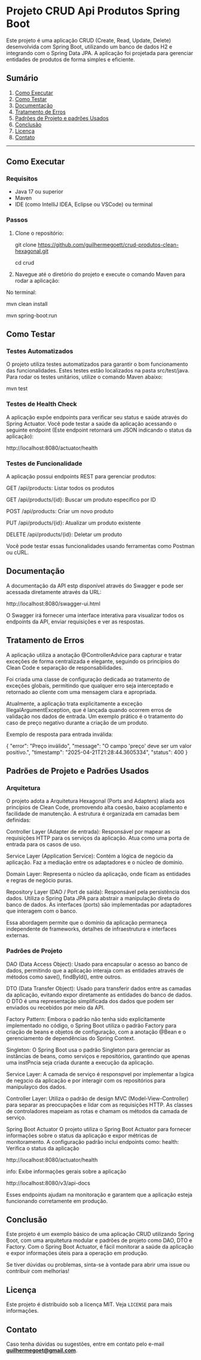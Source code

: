 # Projeto CRUD Api Produtos Spring Boot

Este projeto é uma aplicação CRUD (Create, Read, Update, Delete) desenvolvida com Spring Boot, utilizando um banco de dados H2 e integrando com o Spring Data JPA. A aplicação foi projetada para gerenciar entidades de produtos de forma simples e eficiente.

## Sumário

1. [Como Executar](#como-executar)
2. [Como Testar](#como-testar)
3. [Documentação](#documentação)
4. [Tratamento de Erros](#tratamento-de-erros)
5. [Padrões de Projeto e padrões Usados](#padrões-de-projeto-e-padrões-usados)
6. [Conclusão](#conclusão)
7. [Licença](#licença)
8. [Contato](#contato)

---------

## Como Executar

### Requisitos

- Java 17 ou superior
- Maven
- IDE (como IntelliJ IDEA, Eclipse ou VSCode) ou terminal

### Passos

1. Clone o repositório:

   git clone https://github.com/guilhermegoett/crud-produtos-clean-hexagonal.git

   cd crud

2. Navegue até o diretório do projeto e execute o comando Maven para rodar a aplicação:

No terminal:

mvn clean install

mvn spring-boot:run

## Como Testar

### Testes Automatizados
O projeto utiliza testes automatizados para garantir o bom funcionamento das funcionalidades. Estes testes estão localizados na pasta src/test/java. Para rodar os testes unitários, utilize o comando Maven abaixo:

mvn test

### Testes de Health Check
A aplicação expõe endpoints para verificar seu status e saúde através do Spring Actuator. Você pode testar a saúde da aplicação acessando o seguinte endpoint (Este endpoint retornará um JSON indicando o status da aplicação):


http://localhost:8080/actuator/health


### Testes de Funcionalidade

A aplicação possui endpoints REST para gerenciar produtos:

GET /api/products: Listar todos os produtos

GET /api/products/{id}: Buscar um produto específico por ID

POST /api/products: Criar um novo produto

PUT /api/products/{id}: Atualizar um produto existente

DELETE /api/products/{id}: Deletar um produto

Você pode testar essas funcionalidades usando ferramentas como Postman ou cURL.

## Documentação

A documentação da API estр disponível através do Swagger e pode ser acessada diretamente através da URL:

http://localhost:8080/swagger-ui.html

O Swagger irá fornecer uma interface interativa para visualizar todos os endpoints da API, enviar requisições e ver as respostas.

## Tratamento de Erros

A aplicação utiliza a anotação @ControllerAdvice para capturar e tratar exceções de forma centralizada e elegante, seguindo os princípios do Clean Code e separação de responsabilidades.

Foi criada uma classe de configuração dedicada ao tratamento de exceções globais, permitindo que qualquer erro seja interceptado e retornado ao cliente com uma mensagem clara e apropriada.

Atualmente, a aplicação trata explicitamente a exceção IllegalArgumentException, que é lançada quando ocorrem erros de validação nos dados de entrada. Um exemplo prático é o tratamento do caso de preço negativo durante a criação de um produto.

Exemplo de resposta para entrada inválida:

{
    "error": "Preço inválido",
    "message": "O campo 'preço' deve ser um valor positivo.",
    "timestamp": "2025-04-21T21:28:44.3605334",
    "status": 400
}

## Padrões de Projeto e Padrões Usados

### Arquitetura

O projeto adota a Arquitetura Hexagonal (Ports and Adapters) aliada aos princípios de Clean Code, promovendo alta coesão, baixo acoplamento e facilidade de manutenção. A estrutura é organizada em camadas bem definidas:

Controller Layer (Adapter de entrada): Responsável por mapear as requisições HTTP para os serviços da aplicação. Atua como uma porta de entrada para os casos de uso.

Service Layer (Application Service): Contém a lógica de negócio da aplicação. Faz a mediação entre os adaptadores e o núcleo de domínio.

Domain Layer: Representa o núcleo da aplicação, onde ficam as entidades e regras de negócio puras.

Repository Layer (DAO / Port de saída): Responsável pela persistência dos dados. Utiliza o Spring Data JPA para abstrair a manipulação direta do banco de dados. As interfaces (ports) são implementadas por adaptadores que interagem com o banco.

Essa abordagem permite que o domínio da aplicação permaneça independente de frameworks, detalhes de infraestrutura e interfaces externas.

### Padrões de Projeto

DAO (Data Access Object): Usado para encapsular o acesso ao banco de dados, permitindo que a aplicação interaja com as entidades através de métodos como save(), findById(), entre outros.

DTO (Data Transfer Object): Usado para transferir dados entre as camadas da aplicação, evitando expor diretamente as entidades do banco de dados. O DTO é uma representação simplificada dos dados que podem ser enviados ou recebidos por meio da API.

Factory Pattern: Embora o padrão não tenha sido explicitamente implementado no código, o Spring Boot utiliza o padrão Factory para criação de beans e objetos de configuração, com a anotação @Bean e o gerenciamento de dependências do Spring Context.

Singleton: O Spring Boot usa o padrão Singleton para gerenciar as instâncias de beans, como serviços e repositórios, garantindo que apenas uma instРncia seja criada durante a execução da aplicação.

Service Layer: A camada de serviço é responsрvel por implementar a lзgica de negзcio da aplicação e por interagir com os repositórios para manipulaусo dos dados.

Controller Layer: Utiliza o padrão de design MVC (Model-View-Controller) para separar as preocupações e lidar com as requisições HTTP. As classes de controladores mapeiam as rotas e chamam os métodos da camada de serviço.

Spring Boot Actuator
O projeto utiliza o Spring Boot Actuator para fornecer informações sobre o status da aplicação e expor métricas de monitoramento. A configuração padrão inclui endpoints como:
health: Verifica o status da aplicação

http://localhost:8080/actuator/health

info: Exibe informações gerais sobre a aplicação

http://localhost:8080/v3/api-docs

Esses endpoints ajudam na monitoração e garantem que a aplicação esteja funcionando corretamente em produção.

## Conclusão

Este projeto é um exemplo básico de uma aplicação CRUD utilizando Spring Boot, com uma arquitetura modular e padrões de projeto como DAO, DTO e Factory. Com o Spring Boot Actuator, é fácil monitorar a saúde da aplicação e expor informações úteis para a operação em produção.

Se tiver dúvidas ou problemas, sinta-se à vontade para abrir uma issue ou contribuir com melhorias!

## Licença

Este projeto é distribuído sob a licença MIT. Veja `LICENSE` para mais informações.

## Contato

Caso tenha dúvidas ou sugestões, entre em contato pelo e-mail **[guilhermegoet@gmail.com](mailto:guilhermegoet@gmail.com)**.
